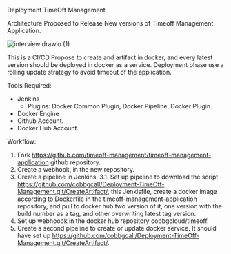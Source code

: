 
Deployment TimeOff Management

Architecture Proposed to Release New versions of Timeoff Management Application.

![interview drawio (1)](https://user-images.githubusercontent.com/7906235/167472027-c27bbdfe-afdc-49b4-9888-bcb8744834d6.png)

This is a CI/CD Propose to create and artifact in docker, and every latest version should be deployed in docker as a service. Deployment phase use a rolling update strategy to avoid timeout of the application.

Tools Required:
- Jenkins
  + Plugins: Docker Common Plugin, Docker Pipeline, Docker Plugin.
- Docker Engine
- Github Account.
- Docker Hub Account. 

Workflow:

1. Fork https://github.com/timeoff-management/timeoff-management-application github repository.
2. Create a webhook, in the new repository.
3. Create a pipeline in Jenkins.
  3.1. Set up pipeline to download the script https://github.com/cobbgcall/Deployment-TimeOff-Management.git/CreateArtifact/, this Jenkisfile, create a docker image according to Dockerfile in the timeoff-management-application repository, and pull to docker hub two version of it, one version with the build number as a tag, and other overwriting latest tag version.
4. Set up webhoook in the docker hub repository cobbgcloud/timeoff.
5. Create a second pipeline to create or update docker service. It should have set up https://github.com/cobbgcall/Deployment-TimeOff-Management.git/CreateArtifact/.
